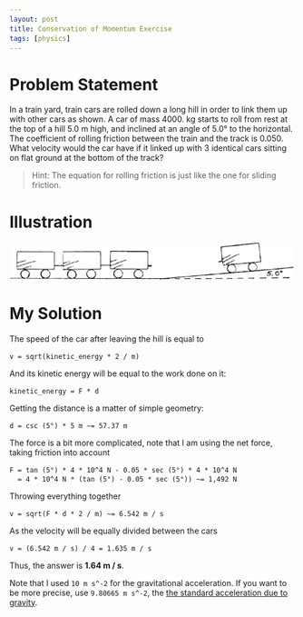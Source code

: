 ```yaml
---
layout: post
title: Conservation of Momentum Exercise
tags: [physics]
---
```


# Problem Statement

In a train yard, train cars are rolled down a long hill in order to link them
up with other cars as shown. A car of mass 4000. kg starts to roll from rest at
the top of a hill 5.0 m high, and inclined at an angle of 5.0° to the
horizontal. The coefficient of rolling friction between the train and the track
is 0.050. What velocity would the car have if it linked up with 3 identical
cars sitting on flat ground at the bottom of the track?

> Hint: The equation for rolling friction is just like the one for sliding
> friction.

# Illustration
![Illustration](/assets/physics_problem_illustration.png)

# My Solution
The speed of the car after leaving the hill is equal to

    v = sqrt(kinetic_energy * 2 / m)

And its kinetic energy will be equal to the work done on it:

    kinetic_energy = F * d

Getting the distance is a matter of simple geometry:

    d = csc (5°) * 5 m ~= 57.37 m

The force is a bit more complicated, note that I am using the net force, taking
friction into account

    F = tan (5°) * 4 * 10^4 N - 0.05 * sec (5°) * 4 * 10^4 N
      = 4 * 10^4 N * (tan (5°) - 0.05 * sec (5°)) ~= 1,492 N

Throwing everything together

    v = sqrt(F * d * 2 / m) ~= 6.542 m / s

As the velocity will be equally divided between the cars

    v = (6.542 m / s) / 4 = 1.635 m / s

Thus, the answer is **1.64 m / s**.

Note that I used `10 m s^-2` for the gravitational acceleration. If you want to
be more precise, use `9.80665 m s^-2`, the [the standard acceleration due to
gravity](https://en.wikipedia.org/wiki/Standard_gravity).
